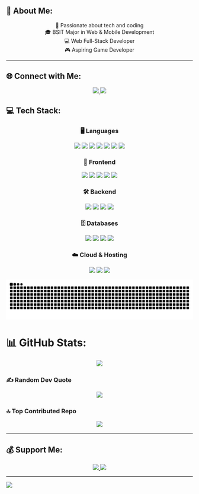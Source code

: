 ## 💫 About Me:

<div align="center">

🚀 Passionate about tech and coding<br>
🎓 BSIT Major in Web & Mobile Development<br>
💻 Web Full-Stack Developer<br>
🎮 Aspiring Game Developer

</div>

---

## 🌐 Connect with Me:
<p align="center">
  <a href="https://www.facebook.com/kean.lucas2/">
    <img src="https://img.shields.io/badge/Facebook-%231877F2.svg?style=for-the-badge&logo=Facebook&logoColor=white" />
  </a>
  <a href="mailto:lucas.kean.bsit@gmail.com">
    <img src="https://img.shields.io/badge/Email-D14836?style=for-the-badge&logo=gmail&logoColor=white" />
  </a>
</p>


## 💻 Tech Stack:

<div align="center">

### 🖥️ Languages
<p>
  <img src="https://img.shields.io/badge/c-%2300599C.svg?style=for-the-badge&logo=c&logoColor=white" />
  <img src="https://img.shields.io/badge/c%23-%23239120.svg?style=for-the-badge&logo=csharp&logoColor=white" />
  <img src="https://img.shields.io/badge/c++-%2300599C.svg?style=for-the-badge&logo=c%2B%2B&logoColor=white" />
  <img src="https://img.shields.io/badge/javascript-%23323330.svg?style=for-the-badge&logo=javascript&logoColor=%23F7DF1E" />
  <img src="https://img.shields.io/badge/php-%23777BB4.svg?style=for-the-badge&logo=php&logoColor=white" />
  <img src="https://img.shields.io/badge/python-3670A0?style=for-the-badge&logo=python&logoColor=ffdd54" />
  <img src="https://img.shields.io/badge/typescript-%23007ACC.svg?style=for-the-badge&logo=typescript&logoColor=white" />
</p>

### 🎨 Frontend
<p>
  <img src="https://img.shields.io/badge/angular-%23DD0031.svg?style=for-the-badge&logo=angular&logoColor=white" />
  <img src="https://img.shields.io/badge/vuejs-%2335495e.svg?style=for-the-badge&logo=vue.js&logoColor=%234FC08D" />
  <img src="https://img.shields.io/badge/react-%2320232a.svg?style=for-the-badge&logo=react&logoColor=%2361DAFB" />
  <img src="https://img.shields.io/badge/bootstrap-%238511FA.svg?style=for-the-badge&logo=bootstrap&logoColor=white" />
  <img src="https://img.shields.io/badge/tailwindcss-%2338B2AC.svg?style=for-the-badge&logo=tailwind-css&logoColor=white" />
</p>

### 🛠️ Backend
<p>
  <img src="https://img.shields.io/badge/node.js-6DA55F?style=for-the-badge&logo=node.js&logoColor=white" />
  <img src="https://img.shields.io/badge/django-%23092E20.svg?style=for-the-badge&logo=django&logoColor=white" />
  <img src="https://img.shields.io/badge/laravel-%23FF2D20.svg?style=for-the-badge&logo=laravel&logoColor=white" />
  <img src="https://img.shields.io/badge/spring-%236DB33F.svg?style=for-the-badge&logo=spring&logoColor=white" />
</p>

### 🗄️ Databases
<p>
  <img src="https://img.shields.io/badge/mysql-4479A1.svg?style=for-the-badge&logo=mysql&logoColor=white" />
  <img src="https://img.shields.io/badge/postgres-%23316192.svg?style=for-the-badge&logo=postgresql&logoColor=white" />
  <img src="https://img.shields.io/badge/sqlite-%2307405e.svg?style=for-the-badge&logo=sqlite&logoColor=white" />
  <img src="https://img.shields.io/badge/firebase-%23039BE5.svg?style=for-the-badge&logo=firebase" />
</p>

### ☁️ Cloud & Hosting
<p>
  <img src="https://img.shields.io/badge/netlify-%23000000.svg?style=for-the-badge&logo=netlify&logoColor=#00C7B7" />
  <img src="https://img.shields.io/badge/vercel-%23000000.svg?style=for-the-badge&logo=vercel&logoColor=white" />
  <img src="https://img.shields.io/badge/Render-%46E3B7.svg?style=for-the-badge&logo=render&logoColor=white" />
</p>

</div>

<p align="center">
  <picture>
    <source media="(prefers-color-scheme: dark)" srcset="https://raw.githubusercontent.com/kkodachii/kkodachii/output/github-snake-dark.svg" />
    <source media="(prefers-color-scheme: light)" srcset="https://raw.githubusercontent.com/kkodachii/kkodachii/output/github-snake-dark.svg" />
    <img alt="github-snake" src="https://raw.githubusercontent.com/kkodachii/kkodachii/output/github-snake-dark.svg" />
  </picture>
</p>

# 📊 GitHub Stats:

<div align="center">

  <img src="https://nirzak-streak-stats.vercel.app/?user=kkodachii&theme=transparent&hide_border=true" />
 
</div>


### ✍️ Random Dev Quote
<p align="center">
  <img src="https://quotes-github-readme.vercel.app/api?type=horizontal&theme=transparent" />
</p>

### 🔝 Top Contributed Repo
<p align="center">
  <img src="https://github-contributor-stats.vercel.app/api?username=kkodachii&limit=5&theme=transparent&combine_all_yearly_contributions=true" />
</p>

---

## 💰 Support Me:
<p align="center">
  <a href="https://buymeacoffee.com/keanlucas">
    <img src="https://img.shields.io/badge/Buy%20Me%20a%20Coffee-ffdd00?style=for-the-badge&logo=buy-me-a-coffee&logoColor=black" />
  </a>
  <a href="https://ko-fi.com/keanlucas">
    <img src="https://img.shields.io/badge/Ko--fi-F16061?style=for-the-badge&logo=ko-fi&logoColor=white" />
  </a>
</p>

---

[![](https://visitcount.itsvg.in/api?id=kkodachii&icon=0&color=0)](https://visitcount.itsvg.in)

<!-- Proudly created with GPRM ( https://gprm.itsvg.in ) -->
